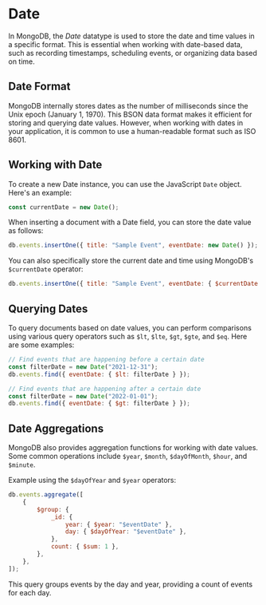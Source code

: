 # Date

In MongoDB, the *Date* datatype is used to store the date and time values in a specific format. This is essential when working with date-based data, such as recording timestamps, scheduling events, or organizing data based on time. 

## Date Format

MongoDB internally stores dates as the number of milliseconds since the Unix epoch (January 1, 1970). This BSON data format makes it efficient for storing and querying date values. However, when working with dates in your application, it is common to use a human-readable format such as ISO 8601.

## Working with Date

To create a new Date instance, you can use the JavaScript `Date` object. Here's an example:

```javascript
const currentDate = new Date();
```

When inserting a document with a Date field, you can store the date value as follows:

```javascript
db.events.insertOne({ title: "Sample Event", eventDate: new Date() });
```

You can also specifically store the current date and time using MongoDB's `$currentDate` operator:

```javascript
db.events.insertOne({ title: "Sample Event", eventDate: { $currentDate: { $type: "date" } } });
```

## Querying Dates

To query documents based on date values, you can perform comparisons using various query operators such as `$lt`, `$lte`, `$gt`, `$gte`, and `$eq`. Here are some examples:

```javascript
// Find events that are happening before a certain date
const filterDate = new Date("2021-12-31");
db.events.find({ eventDate: { $lt: filterDate } });

// Find events that are happening after a certain date
const filterDate = new Date("2022-01-01");
db.events.find({ eventDate: { $gt: filterDate } });
```

## Date Aggregations

MongoDB also provides aggregation functions for working with date values. Some common operations include `$year`, `$month`, `$dayOfMonth`, `$hour`, and `$minute`.

Example using the `$dayOfYear` and `$year` operators:

```javascript
db.events.aggregate([
    {
        $group: {
            _id: {
                year: { $year: "$eventDate" },
                day: { $dayOfYear: "$eventDate" },
            },
            count: { $sum: 1 },
        },
    },
]);
```

This query groups events by the day and year, providing a count of events for each day.